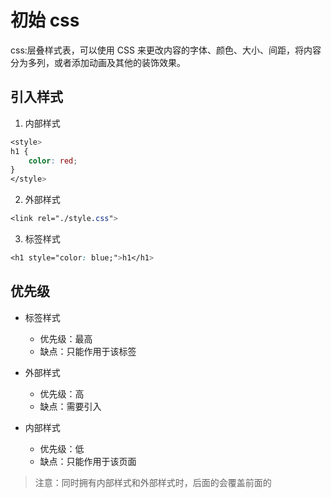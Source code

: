 # 初始 css

css:层叠样式表，可以使用 CSS 来更改内容的字体、颜色、大小、间距，将内容分为多列，或者添加动画及其他的装饰效果。

## 引入样式

1. 内部样式

```css
<style>
h1 {
    color: red;
}
</style>
```

2. 外部样式

```css
<link rel="./style.css">
```

3. 标签样式

```css
<h1 style="color: blue;">h1</h1>
```

## 优先级

- 标签样式

  - 优先级：最高
  - 缺点：只能作用于该标签

- 外部样式

  - 优先级：高
  - 缺点：需要引入

- 内部样式
  - 优先级：低
  - 缺点：只能作用于该页面

> 注意：同时拥有内部样式和外部样式时，后面的会覆盖前面的
